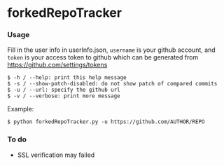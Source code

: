 # forkedRepoTracker

### Usage
Fill in the user info in userInfo.json, ```username``` is your github account, and ```token``` is your access token to github which can be generated from https://github.com/settings/tokens


```
$ -h / --help: print this help message
$ -s / --show-patch-disabled: do not show patch of compared commits
$ -u / --url: specify the github url
$ -v / --verbose: print more message
```
Example: 
```
$ python forkedRepoTracker.py -u https://github.com/AUTHOR/REPO
```

### To do
* SSL verification may failed
